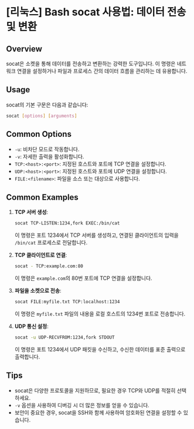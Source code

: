 # [리눅스] Bash socat 사용법: 데이터 전송 및 변환

## Overview
socat은 소켓을 통해 데이터를 전송하고 변환하는 강력한 도구입니다. 이 명령은 네트워크 연결을 설정하거나 파일과 프로세스 간의 데이터 흐름을 관리하는 데 유용합니다.

## Usage
socat의 기본 구문은 다음과 같습니다:

```bash
socat [options] [arguments]
```

## Common Options
- `-u`: 비차단 모드로 작동합니다.
- `-v`: 자세한 출력을 활성화합니다.
- `TCP:<host>:<port>`: 지정된 호스트와 포트에 TCP 연결을 설정합니다.
- `UDP:<host>:<port>`: 지정된 호스트와 포트에 UDP 연결을 설정합니다.
- `FILE:<filename>`: 파일을 소스 또는 대상으로 사용합니다.

## Common Examples
1. **TCP 서버 생성**:
   ```bash
   socat TCP-LISTEN:1234,fork EXEC:/bin/cat
   ```
   이 명령은 포트 1234에서 TCP 서버를 생성하고, 연결된 클라이언트의 입력을 `/bin/cat` 프로세스로 전달합니다.

2. **TCP 클라이언트로 연결**:
   ```bash
   socat - TCP:example.com:80
   ```
   이 명령은 `example.com`의 80번 포트에 TCP 연결을 설정합니다.

3. **파일을 소켓으로 전송**:
   ```bash
   socat FILE:myfile.txt TCP:localhost:1234
   ```
   이 명령은 `myfile.txt` 파일의 내용을 로컬 호스트의 1234번 포트로 전송합니다.

4. **UDP 통신 설정**:
   ```bash
   socat -u UDP-RECVFROM:1234,fork STDOUT
   ```
   이 명령은 포트 1234에서 UDP 패킷을 수신하고, 수신한 데이터를 표준 출력으로 출력합니다.

## Tips
- socat은 다양한 프로토콜을 지원하므로, 필요한 경우 TCP와 UDP를 적절히 선택하세요.
- `-v` 옵션을 사용하여 디버깅 시 더 많은 정보를 얻을 수 있습니다.
- 보안이 중요한 경우, socat을 SSH와 함께 사용하여 암호화된 연결을 설정할 수 있습니다.